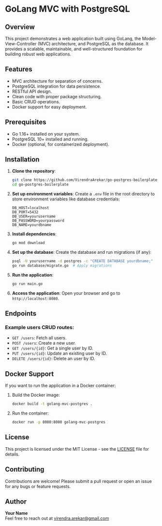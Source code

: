 # GoLang MVC with PostgreSQL

## Overview
This project demonstrates a web application built using GoLang, the Model-View-Controller (MVC) architecture, and PostgreSQL as the database. It provides a scalable, maintainable, and well-structured foundation for building robust web applications.

## Features
- MVC architecture for separation of concerns.
- PostgreSQL integration for data persistence.
- RESTful API design.
- Clean code with proper package structuring.
- Basic CRUD operations.
- Docker support for easy deployment.

## Prerequisites
- Go 1.16+ installed on your system.
- PostgreSQL 10+ installed and running.
- Docker (optional, for containerized deployment).

## Installation

1. **Clone the repository**:
    ```bash
    git clone https://github.com/VirendraArekar/go-postgres-boilerplate.git
    cd go-postgres-boilerplate
    ```

2. **Set up environment variables**:
    Create a `.env` file in the root directory to store environment variables like database credentials:
    ```
    DB_HOST=localhost
    DB_PORT=5432
    DB_USER=yourusername
    DB_PASSWORD=yourpassword
    DB_NAME=yourdbname
    ```

3. **Install dependencies**:
    ```bash
    go mod download
    ```

4. **Set up the database**:
    Create the database and run migrations (if any):
    ```bash
    psql -U yourusername -d postgres -c "CREATE DATABASE yourdbname;"
    go run database/migrate.go  # Apply migrations
    ```

5. **Run the application**:
    ```bash
    go run main.go
    ```

6. **Access the application**:
    Open your browser and go to `http://localhost:8080`.

## Endpoints

### Example users CRUD routes:
- `GET /users`: Fetch all users.
- `POST /users`: Create a new user.
- `GET /users/{id}`: Get a single user by ID.
- `PUT /users/{id}`: Update an existing user by ID.
- `DELETE /users/{id}`: Delete an user by ID.

## Docker Support
If you want to run the application in a Docker container:
1. Build the Docker image:
    ```bash
    docker build -t golang-mvc-postgres .
    ```

2. Run the container:
    ```bash
    docker run -p 8080:8080 golang-mvc-postgres
    ```

## License
This project is licensed under the MIT License - see the [LICENSE](LICENSE) file for details.

## Contributing
Contributions are welcome! Please submit a pull request or open an issue for any bugs or feature requests.

## Author
**Your Name**  
Feel free to reach out at [virendra.arekar@gmail.com](mailto:virendra.arekar@gmail.com)
